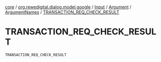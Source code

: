 [core](../../../../index.md) / [org.rewedigital.dialog.model.google](../../../index.md) / [Input](../../index.md) / [Argument](../index.md) / [ArgumentNames](index.md) / [TRANSACTION_REQ_CHECK_RESULT](./-t-r-a-n-s-a-c-t-i-o-n_-r-e-q_-c-h-e-c-k_-r-e-s-u-l-t.md)

# TRANSACTION_REQ_CHECK_RESULT

`TRANSACTION_REQ_CHECK_RESULT`